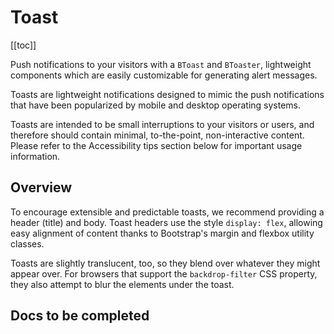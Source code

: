 # Toast

<ClientOnly>
  <Teleport to=".bd-toc">

[[toc]]

  </Teleport>
</ClientOnly>

<div class="lead mb-5">

Push notifications to your visitors with a `BToast` and `BToaster`, lightweight components which are easily customizable for generating alert messages.

</div>

Toasts are lightweight notifications designed to mimic the push notifications that have been popularized by mobile and desktop operating systems.

Toasts are intended to be small interruptions to your visitors or users, and therefore should contain minimal, to-the-point, non-interactive content. Please refer to the Accessibility tips section below for important usage information.

## Overview

To encourage extensible and predictable toasts, we recommend providing a header (title) and body. Toast headers use the style `display: flex`, allowing easy alignment of content thanks to Bootstrap's margin and flexbox utility classes.

Toasts are slightly translucent, too, so they blend over whatever they might appear over. For browsers that support the `backdrop-filter` CSS property, they also attempt to blur the elements under the toast.

## Docs to be completed

<ComponentReference :data="data" />

<script setup lang="ts">
import {data} from '../../data/components/toast.data'
import ComponentReference from '../../components/ComponentReference.vue'
import {BButtonGroup, BButton, BToast} from 'bootstrap-vue-next'
</script>
